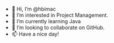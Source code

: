 - 👋 Hi, I’m @hbimac
- 👀 I’m interested in Project Management.
- 🌱 I’m currently learning Java
- 💞️ I’m looking to collaborate on GitHub.
- 📫 Have a nice day!

<!---
hbimac/hbimac is a ✨ special ✨ repository because its `README.md` (this file) appears on your GitHub profile.
You can click the Preview link to take a look at your changes.
--->
